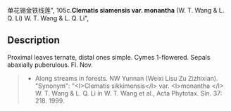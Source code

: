 单花锡金铁线莲",
105c.**Clematis siamensis var. monantha** (W. T. Wang & L. Q. Li) W. T. Wang & L. Q. Li",

## Description
Proximal leaves ternate, distal ones simple. Cymes 1-flowered. Sepals abaxially puberulous. Fl. Nov.

> * Along streams in forests. NW Yunnan (Weixi Lisu Zu Zizhixian).
  "Synonym": "&lt;I&gt;Clematis sikkimensis&lt;/I&gt; var. &lt;I&gt;monantha &lt;/I&gt; W. T. Wang &amp; L. Q. Li in W. T. Wang et al., Acta Phytotax. Sin. 37: 218. 1999.
